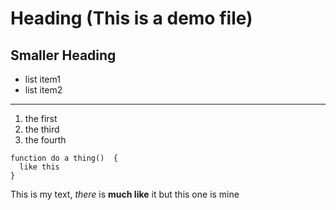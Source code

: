# Heading (This is a demo file)
## Smaller Heading
- list item1
- list item2
----
1. the first
2. the third
3. the fourth

```
function do a thing()  {
  like this
}
```

This is my text, *there* is **much like** it but this one is mine
